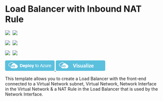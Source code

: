 # Load Balancer with Inbound NAT Rule

<IMG SRC="https://azbotstorage.blob.core.windows.net/badges/101-internal-loadbalancer-create/PublicLastTestDate.svg" />&nbsp;
<IMG SRC="https://azbotstorage.blob.core.windows.net/badges/101-internal-loadbalancer-create/PublicDeployment.svg" />&nbsp;

<IMG SRC="https://azbotstorage.blob.core.windows.net/badges/101-internal-loadbalancer-create/FairfaxLastTestDate.svg" />&nbsp;
<IMG SRC="https://azbotstorage.blob.core.windows.net/badges/101-internal-loadbalancer-create/FairfaxDeployment.svg" />&nbsp;

<IMG SRC="https://azbotstorage.blob.core.windows.net/badges/101-internal-loadbalancer-create/BestPracticeResult.svg" />&nbsp;
<IMG SRC="https://azbotstorage.blob.core.windows.net/badges/101-internal-loadbalancer-create/CredScanResult.svg" />&nbsp;

<a href="https://portal.azure.com/#create/Microsoft.Template/uri/https%3A%2F%2Fraw.githubusercontent.com%2FAzure%2Fazure-quickstart-templates%2Fmaster%2F101-internal-loadbalancer-create%2Fazuredeploy.json" target="_blank">
    <img src="https://raw.githubusercontent.com/Azure/azure-quickstart-templates/master/1-CONTRIBUTION-GUIDE/images/deploytoazure.png"/>
</a>
<a href="http://armviz.io/#/?load=https%3A%2F%2Fraw.githubusercontent.com%2FAzure%2Fazure-quickstart-templates%2Fmaster%2F101-internal-loadbalancer-create%2Fazuredeploy.json" target="_blank">
    <img src="https://raw.githubusercontent.com/Azure/azure-quickstart-templates/master/1-CONTRIBUTION-GUIDE/images/visualizebutton.png"/>
</a>

This template allows you to create a Load Balancer with the front-end connected to a Virtual Network subnet, Virtual Network, Network Interface in the Virtual Network & a NAT Rule in the Load Balancer that is used by the Network Interface.
